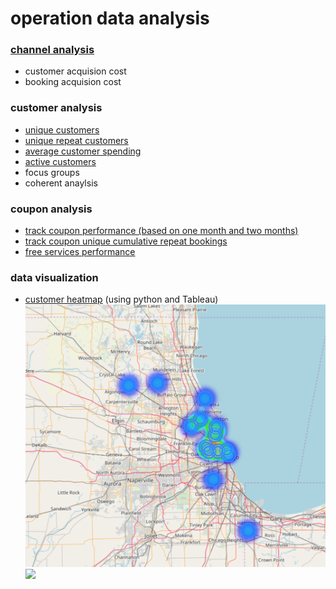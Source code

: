 # operation data analysis

### [channel analysis](https://github.com/muye0928/data_analysis/blob/master/channel_analysis.py)
- customer acquision cost
- booking acquision cost
### customer analysis
- [unique customers](https://github.com/muye0928/data_analysis/blob/master/unique_customers.py)
- [unique repeat customers](https://github.com/muye0928/data_analysis/blob/master/unique_customers.py)
- [average customer spending](https://github.com/muye0928/data_analysis/blob/master/average_customers_spending.py)
- [active customers](https://github.com/muye0928/data_analysis/blob/master/active_customers.py)
- focus groups
- coherent anaylsis
### coupon analysis
- [track coupon performance (based on one month and two months)](https://github.com/muye0928/data_analysis/blob/master/track_coupoun.py)
- [track coupon unique cumulative repeat bookings](https://github.com/muye0928/data_analysis/blob/master/track%20uniqe%20repeat%20bookings.py)
- [free services performance](https://github.com/muye0928/data_analysis/blob/master/free_serive_performance.py)
### data visualization
- [customer heatmap](https://github.com/muye0928/data_analysis/blob/master/heatmap.py) (using python and Tableau)
![](https://github.com/muye0928/data_analysis/blob/master/heatmap.PNG?raw=true)
![](https://img3.doubanio.com/view/photo/l/public/p2542627030.jpg)
